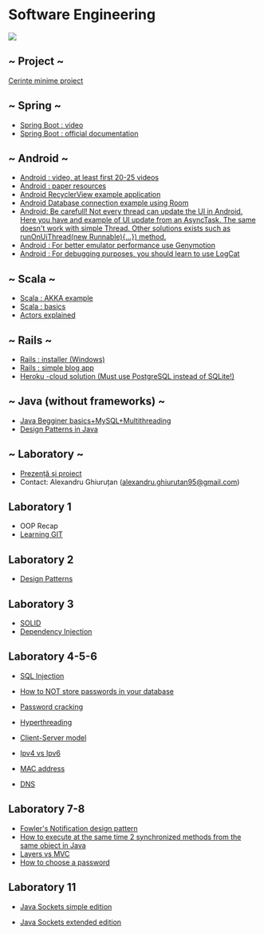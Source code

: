 # Software Engineering

[![](https://image.ibb.co/ez4RJ0/SE-Alex.png)]()


## ~ Project ~
 [Cerinte minime proiect](https://docs.google.com/document/d/1MohaGTt_YpdC0vEFwDmlmG4wpHiU-lFhbN0coLjCw6o/edit?usp=sharing)
  ## ~ Spring ~
  - [Spring Boot : video](https://www.youtube.com/watch?v=M1niptdxtIM&list=PLs5n5nYB22fI83_UAFbPLC-Mg9Uc6jeU4)
  - [Spring Boot : official documentation](https://spring.io/guides)

  ## ~ Android ~
  - [Android : video, at least first 20-25 videos](https://www.youtube.com/playlist?list=PL6gx4Cwl9DGBsvRxJJOzG4r4k_zLKrnxl)
  - [Android : paper resources](http://www.vogella.com/tutorials/android.html)
  - [Android RecyclerView example application](https://www.androidhive.info/2016/01/android-working-with-recycler-view/)
  - [Android Database connection example using Room](https://medium.freecodecamp.org/room-sqlite-beginner-tutorial-2e725e47bfab)
  - [Android: Be carefull! Not every thread can update the UI in Android.
  Here you have and example of UI update from an AsyncTask.
  The same doesn't work with simple Thread. 
  Other solutions exists such as runOnUiThread(new Runnable){...}) method. ](https://stackoverflow.com/questions/23978400/how-to-update-ui-from-asynctask)
  - [Android : For better emulator performance use Genymotion](https://www.genymotion.com/)
  - [Android : For debugging purposes, you should learn to use LogCat](https://youtu.be/Jo7Gv6NUj3g)

  ## ~ Scala ~
  - [Scala : AKKA example](https://doc.akka.io/docs/akka/2.0/intro/getting-started-first-scala.html)
  - [Scala : basics](https://youtu.be/DzFt0YkZo8M)
  - [Actors explained](https://youtu.be/ELwEdb_pD0k)

 ## ~ Rails ~
 - [Rails : installer (Windows)](http://railsinstaller.org/en)
 - [Rails : simple blog app](https://guides.rubyonrails.org/v5.1/getting_started.html)
 - [Heroku -cloud solution (Must use PostgreSQL instead of SQLite!)](https://devcenter.heroku.com/articles/getting-started-with-rails5)
 
 ## ~ Java (without frameworks) ~
 - [Java Begginer basics+MySQL+Multithreading](https://www.youtube.com/user/caveofprogramming/playlists)
 - [Design Patterns in Java](https://youtu.be/aKbSlgi5h68)


## ~ Laboratory ~
- [Prezență și proiect](https://docs.google.com/spreadsheets/d/1Dth0X-8L1gzpurJzPNtKWvXf09LUVZn_GpUZnoEERQw/edit?usp=sharing)
- Contact: Alexandru Ghiuruțan (alexandru.ghiurutan95@gmail.com)

## Laboratory 1
- OOP Recap
- [Learning GIT](https://www.codecademy.com/learn/learn-git)
## Laboratory 2
- [Design Patterns](https://refactoring.guru/design-patterns)
## Laboratory 3
- [SOLID](https://hackernoon.com/solid-principles-made-easy-67b1246bcdf)
- [Dependency Injection](https://www.youtube.com/watch?v=oK_XtfXPkqw)

## Laboratory 4-5-6
- [SQL Injection](https://youtu.be/_jKylhJtPmI)

- [How to NOT store passwords in your database](https://youtu.be/8ZtInClXe1Q)

- [Password cracking](https://www.youtube.com/watch?v=7U-RbOKanYs)

- [Hyperthreading](https://youtu.be/wnS50lJicXc)

- [Client-Server model](https://youtu.be/L5BlpPU_muY)

- [Ipv4 vs Ipv6](https://youtu.be/aor29pGhlFE)

- [MAC address](https://youtu.be/UrG7RTWIJak)

- [DNS](https://youtu.be/Rck3BALhI5c)

## Laboratory 7-8
- [Fowler's Notification design pattern](https://martinfowler.com/eaaDev/Notification.html)
- [How to execute at the same time 2 synchronized methods from the same object in Java](https://stackoverflow.com/questions/15438727/if-i-synchronized-two-methods-on-the-same-class-can-they-run-simultaneously)
- [Layers vs MVC](https://stackoverflow.com/questions/10739914/what-is-the-difference-between-3-tier-architecture-and-a-mvc)
- [How to choose a password](https://youtu.be/3NjQ9b3pgIg)

## Laboratory 11
- [Java Sockets simple edition](https://www.baeldung.com/a-guide-to-java-sockets)

- [Java Sockets extended edition](https://www.javaworld.com/article/2077322/core-java/core-java-sockets-programming-in-java-a-tutorial.html)
